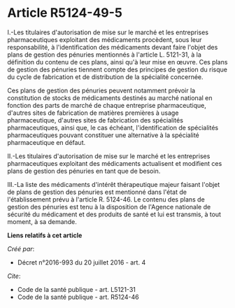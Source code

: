 # Article R5124-49-5

I.-Les titulaires d'autorisation de mise sur le marché et les entreprises pharmaceutiques exploitant des médicaments
procèdent, sous leur responsabilité, à l'identification des médicaments devant faire l'objet des plans de gestion des
pénuries mentionnés à l'article L. 5121-31, à la définition du contenu de ces plans, ainsi qu'à leur mise en œuvre. Ces plans
de gestion des pénuries tiennent compte des principes de gestion du risque du cycle de fabrication et de distribution de la
spécialité concernée. 

Ces plans de gestion des pénuries peuvent notamment prévoir la constitution de stocks de médicaments destinés au marché
national en fonction des parts de marché de chaque entreprise pharmaceutique, d'autres sites de fabrication de matières
premières à usage pharmaceutique, d'autres sites de fabrication des spécialités pharmaceutiques, ainsi que, le cas échéant,
l'identification de spécialités pharmaceutiques pouvant constituer une alternative à la spécialité pharmaceutique en défaut. 

II.-Les titulaires d'autorisation de mise sur le marché et les entreprises pharmaceutiques exploitant des médicaments
actualisent et modifient ces plans de gestion des pénuries en tant que de besoin. 

III.-La liste des médicaments d'intérêt thérapeutique majeur faisant l'objet de plans de gestion des pénuries est mentionné
dans l'état de l'établissement prévu à l'article R. 5124-46. Le contenu des plans de gestion des pénuries est tenu à la
disposition de l'Agence nationale de sécurité du médicament et des produits de santé et lui est transmis, à tout moment, à sa
demande.

**Liens relatifs à cet article**

_Créé par_:

  - Décret n°2016-993 du 20 juillet 2016 - art. 4

_Cite_:

  - Code de la santé publique - art. L5121-31
  - Code de la santé publique - art. R5124-46

